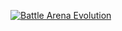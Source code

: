 [![Battle Arena Evolution][Featured Image]](content/games/battle-arena-evolution)

[Featured Image]: http://mkv25.net/ludum/ld24/preview/screenshots/s01_title_screen.png
